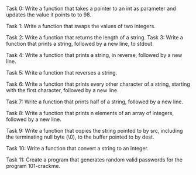 Task 0: Write a function that takes a pointer to an int as parameter and updates the value it points to to 98.


Task 1: Write a function that swaps the values of two integers.

Task 2: Write a function that returns the length of a string.
Task 3: Write a function that prints a string, followed by a new line, to stdout.

Task 4: Write a function that prints a string, in reverse, followed by a new line.

Task 5: Write a function that reverses a string.

Task 6: Write a function that prints every other character of a string, starting with the first character, followed by a new line.


Task 7: Write a function that prints half of a string, followed by a new line.

Task 8: Write a function that prints n elements of an array of integers, followed by a new line.


Task 9: Write a function that copies the string pointed to by src, including the terminating null byte (\0), to the buffer pointed to by dest.


Task 10: Write a function that convert a string to an integer.

Task 11: Create a program that generates random valid passwords for the program 101-crackme.
